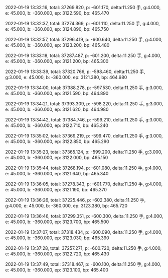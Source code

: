 2022-01-19 13:32:16, total: 37269.820, p: -601.170, delta:11.250 手, g:4.000, e: 45.000, b: -360.000, ep: 3122.590, bp: 465.470

2022-01-19 13:32:37, total: 37274.369, p: -601.110, delta:11.250 手, g:4.000, e: 45.000, b: -360.000, ep: 3124.890, bp: 465.750

2022-01-19 13:32:57, total: 37296.419, p: -600.640, delta:11.250 手, g:4.000, e: 45.000, b: -360.000, ep: 3123.200, bp: 465.480

2022-01-19 13:33:18, total: 37287.487, p: -601.200, delta:11.250 手, g:4.000, e: 45.000, b: -360.000, ep: 3121.200, bp: 465.300

2022-01-19 13:33:39, total: 37320.766, p: -598.460, delta:11.250 手, g:3.000, e: 45.000, b: -360.000, ep: 3121.380, bp: 464.980

2022-01-19 13:34:00, total: 37388.278, p: -597.530, delta:11.250 手, g:3.000, e: 45.000, b: -360.000, ep: 3121.590, bp: 464.890

2022-01-19 13:34:21, total: 37393.309, p: -598.220, delta:11.250 手, g:3.000, e: 45.000, b: -360.000, ep: 3121.620, bp: 464.980

2022-01-19 13:34:42, total: 37384.746, p: -599.210, delta:11.250 手, g:3.000, e: 45.000, b: -360.000, ep: 3122.710, bp: 465.240

2022-01-19 13:35:02, total: 37369.219, p: -599.470, delta:11.250 手, g:3.000, e: 45.000, b: -360.000, ep: 3122.850, bp: 465.290

2022-01-19 13:35:23, total: 37365.124, p: -599.200, delta:11.250 手, g:3.000, e: 45.000, b: -360.000, ep: 3122.000, bp: 465.150

2022-01-19 13:35:44, total: 37268.194, p: -601.080, delta:11.250 手, g:4.000, e: 45.000, b: -360.000, ep: 3121.640, bp: 465.340

2022-01-19 13:36:05, total: 37278.343, p: -601.770, delta:11.250 手, g:4.000, e: 45.000, b: -360.000, ep: 3121.190, bp: 465.370

2022-01-19 13:36:26, total: 37225.446, p: -602.380, delta:11.250 手, g:4.000, e: 45.000, b: -360.000, ep: 3123.380, bp: 465.720

2022-01-19 13:36:46, total: 37299.351, p: -600.300, delta:11.250 手, g:4.000, e: 45.000, b: -360.000, ep: 3123.700, bp: 465.500

2022-01-19 13:37:07, total: 37318.434, p: -600.090, delta:11.250 手, g:4.000, e: 45.000, b: -360.000, ep: 3123.030, bp: 465.390

2022-01-19 13:37:28, total: 37257.271, p: -600.720, delta:11.250 手, g:4.000, e: 45.000, b: -360.000, ep: 3122.720, bp: 465.430

2022-01-19 13:37:49, total: 37318.467, p: -600.100, delta:11.250 手, g:4.000, e: 45.000, b: -360.000, ep: 3123.100, bp: 465.400